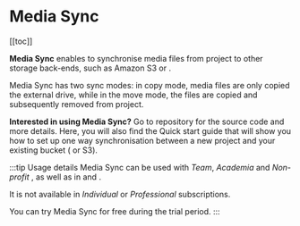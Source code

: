 # Media Sync
[[toc]]

**Media Sync** enables to synchronise media files from <MainPlatformNameLink /> project to other storage back-ends, such as Amazon S3 or <NoSpellcheck id="MinIO" />. 

Media Sync has two sync modes: in copy mode, media files are only copied the external drive, while in the move mode, the files are copied and subsequently removed from <MainPlatformName /> project.

<YouTube id="jAElsCZRBdc" />

**Interested in using Media Sync?** Go to <GitHubRepo id="MerginMaps/media-sync" /> repository for the source code and more details. Here, you will also find the Quick start guide that will show you how to set up one way synchronisation between a new <MainPlatformName /> project and your existing bucket (<NoSpellcheck id="MinIO" /> or S3).

:::tip Usage details
Media Sync can be used with *Team*, *Academia* and *Non-profit* <MainDomainNameLink id="pricing" desc="subscription plans"/>, as well as in [<CommunityPlatformName />](../mergince/) and [<EnterprisePlatformName />](../merginmaps-ee/).

It is not available in *Individual* or *Professional* subscriptions.

You can try Media Sync for free during the trial period.
:::
